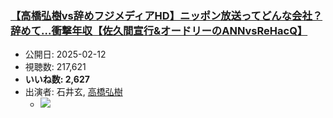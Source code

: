 ### [【高橋弘樹vs辞めフジメディアHD】ニッポン放送ってどんな会社？辞めて…衝撃年収【佐久間宣行&オードリーのANNvsReHacQ】](https://www.youtube.com/watch?v=3Ew-l3YGbiI)
-   公開日: 2025-02-12
-   視聴数: 217,621
-   **いいね数: 2,627**
-   出演者: 石井玄, [高橋弘樹](/rehacq_fan/people/高橋弘樹 "wikilink")
    - [![](https://img.youtube.com/vi/3Ew-l3YGbiI/hqdefault.jpg)](https://www.youtube.com/watch?v=3Ew-l3YGbiI)
